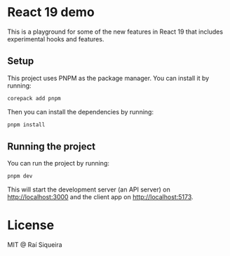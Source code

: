 # React 19 demo

This is a playground for some of the new features in React 19 that includes experimental hooks and features.

## Setup

This project uses PNPM as the package manager. You can install it by running:

```bash
corepack add pnpm
```

Then you can install the dependencies by running:

```bash
pnpm install
```

## Running the project

You can run the project by running:

```bash
pnpm dev
```

This will start the development server (an API server) on [http://localhost:3000](http://localhost:3000) and the client app on [http://localhost:5173](http://localhost:5173).

# License

MIT @ Raí Siqueira